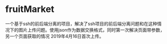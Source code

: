 # fruitMarket
一个基于ssh的前后端分离的项目，解决了ssh项目的前后端分离问题和在这种情况下的图片上传问题。使用json作为数据交换格式，同时第一次解决页面带参数，另一个页面获取的情况
2019年4月16日首次上传。
